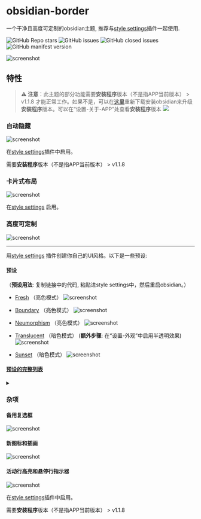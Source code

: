 # obsidian-border

一个干净且高度可定制的obsidian主题, 推荐与[style settings](https://github.com/mgmeyers/obsidian-style-settings)插件一起使用.

![GitHub Repo stars](https://img.shields.io/github/stars/Akifyss/obsidian-border?color=%23eac54f&style=flat-square) ![GitHub issues](https://img.shields.io/github/issues/Akifyss/obsidian-border?color=%232da44e&style=flat-square) ![GitHub closed issues](https://img.shields.io/github/issues-closed/Akifyss/obsidian-border?color=%238250df&style=flat-square) ![GitHub manifest version](https://img.shields.io/github/manifest-json/v/Akifyss/obsidian-border?style=flat-square)

![screenshot](cover-lg.png)

## 特性

> **⚠️ 注意**：此主题的部分功能需要**安装程序**版本（不是指APP当前版本） > v1.1.8 才能正常工作。如果不是，可以在[这里](https://obsidian.md/download)重新下载安装obsidian来升级**安装程序**版本。可以在“设置-关于-APP”处查看**安装程序**版本
> <img src="img/version-2.png">

### 自动隐藏

![screenshot](img/screenshot.gif)

在[style settings](https://github.com/mgmeyers/obsidian-style-settings)插件中启用。

需要**安装程序**版本（不是指APP当前版本） > v1.1.8

### 卡片式布局

![screenshot](img/card.png)

在[style settings](https://github.com/mgmeyers/obsidian-style-settings) 启用。

### 高度可定制

![screenshot](img/screenshot-2.png)

---

用[style settings](https://github.com/mgmeyers/obsidian-style-settings) 插件创建你自己的UI风格。以下是一些预设:

#### 预设

（**预设用法**: 复制链接中的代码, 粘贴进style settings中，然后重启obsidian。）

+ [Fresh](https://github.com/Akifyss/obsidian-border/blob/main/presets/Fresh.json) （亮色模式）
![screenshot](img/Fresh.png)

+ [Boundary](https://github.com/Akifyss/obsidian-border/blob/main/presets/Boundary.json) （亮色模式）
![screenshot](img/Boundary.png)

+ [Neumorphism](https://github.com/Akifyss/obsidian-border/blob/main/presets/Neumorphism.json) （亮色模式）
![screenshot](img/Neumorphism.png)

+ [Translucent](https://github.com/Akifyss/obsidian-border/blob/main/presets/Translucent.json) （暗色模式）
(**额外步骤**: 在“设置-外观”中启用半透明效果)
![screenshot](img/Translucent.png)

+ [Sunset](https://github.com/Akifyss/obsidian-border/blob/main/presets/Sunset.json) （暗色模式）
![screenshot](img/Sunset.png)

#### [预设的完整列表](https://github.com/Akifyss/obsidian-border/blob/main/presets.md)

<details>
<summary></summary>
<ul>
<li><a href="https://github.com/Akifyss/obsidian-border/blob/main/presets/Side.json">Side</a> （亮色模式）</li>
<img src="img/Side.png">
<li><a href="https://github.com/Akifyss/obsidian-border/blob/main/presets/Paper-like.json">Paper-like</a> （亮色模式）</li>
<img src="img/Paper-like.png">
<li><a href="https://github.com/Akifyss/obsidian-border/blob/main/presets/Glassmorphism.json">Glassmorphism</a> （暗色模式）</li>
<img src="img/Glassmorphism.png">
<li><a href="https://github.com/Akifyss/obsidian-border/blob/main/presets/Lightup.json">Lightup</a> （暗色模式）</li>
<img src="img/Lightup.png">
<li><a href="https://github.com/Akifyss/obsidian-border/blob/main/presets/Mint.json">Mint</a> （亮色模式）</li>
<img src="img/Mint.png">
<li><a href="https://github.com/Akifyss/obsidian-border/blob/main/presets/Silver.json">Silver</a> （亮色模式）</li>
<img src="img/Silver.gif">
<li>WIP...</li>
</ul>
</details>

### 杂项

#### 备用复选框

![screenshot](img/Checkboxes.png)

#### 新图标和插画

![screenshot](img/colorful-icon.png)

#### 活动行高亮和悬停行指示器

![screenshot](img/line.gif)

在[style settings](https://github.com/mgmeyers/obsidian-style-settings)插件中启用。

需要**安装程序**版本（不是指APP当前版本） > v1.1.8
